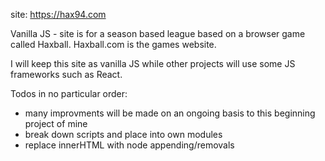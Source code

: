site: https://hax94.com

Vanilla JS - site is for a season based league based on a browser game called Haxball. Haxball.com is the games website.

I will keep this site as vanilla JS while other projects will use some JS frameworks such as React.

Todos in no particular order:

- many improvments will be made on an ongoing basis to this beginning project of mine
- break down scripts and place into own modules
- replace innerHTML with node appending/removals
